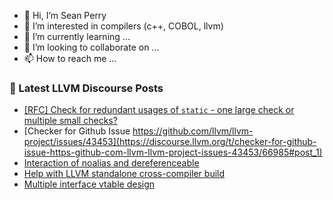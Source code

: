 - 👋 Hi, I’m Sean Perry
- 👀 I’m interested in compilers (c++, COBOL, llvm)
- 🌱 I’m currently learning ...
- 💞️ I’m looking to collaborate on ...
- 📫 How to reach me ...

<!---
s66perry/s66perry is a ✨ special ✨ repository because its `README.md` (this file) appears on your GitHub profile.
You can click the Preview link to take a look at your changes.
--->
### 📕 Latest LLVM Discourse Posts

<!-- DISCOURSE-LLVM:START -->
- [[RFC] Check for redundant usages of `static` - one large check or multiple small checks?](https://discourse.llvm.org/t/rfc-check-for-redundant-usages-of-static-one-large-check-or-multiple-small-checks/66986#post_1)
- [Checker for Github Issue https://github.com/llvm/llvm-project/issues/43453](https://discourse.llvm.org/t/checker-for-github-issue-https-github-com-llvm-llvm-project-issues-43453/66985#post_1)
- [Interaction of noalias and dereferenceable](https://discourse.llvm.org/t/interaction-of-noalias-and-dereferenceable/66979#post_6)
- [Help with LLVM standalone cross-compiler build](https://discourse.llvm.org/t/help-with-llvm-standalone-cross-compiler-build/66973#post_6)
- [Multiple interface vtable design](https://discourse.llvm.org/t/multiple-interface-vtable-design/66928#post_4)
<!-- DISCOURSE-LLVM:END -->
